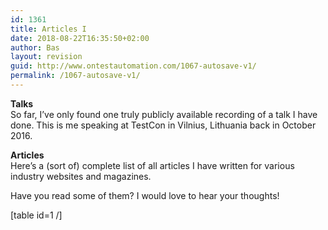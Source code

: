 ```yaml
---
id: 1361
title: Articles I
date: 2018-08-22T16:35:50+02:00
author: Bas
layout: revision
guid: http://www.ontestautomation.com/1067-autosave-v1/
permalink: /1067-autosave-v1/
---
```

**Talks**  
So far, I&#8217;ve only found one truly publicly available recording of a talk I have done. This is me speaking at TestCon in Vilnius, Lithuania back in October 2016.



**Articles**  
Here&#8217;s a (sort of) complete list of all articles I have written for various industry websites and magazines.

Have you read some of them? I would love to hear your thoughts!

[table id=1 /]